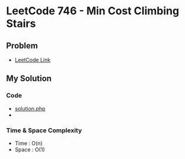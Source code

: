 # LeetCode 746 - Min Cost Climbing Stairs

## Problem  
- [LeetCode Link](https://leetcode.com/problems/min-cost-climbing-stairs/)

## My Solution

### Code
- [solution.php](./solution.php)
- 

### Time & Space Complexity
- Time  : O(n)
- Space : O(1)
